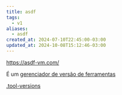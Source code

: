 ```yaml
---
title: asdf
tags:
  - v1
aliases:
  - asdf
created_at: 2024-07-10T22:45:00-03:00
updated_at: 2024-10-08T15:12:46-03:00
---
```


https://asdf-vm.com/

É um [gerenciador de versão de ferramentas](../../../../atomos/2024/07/10/Gerenciador_de_versao_de_ferramentas.md)

[.tool-versions](../../../../entrada/2024/07/10/Dot_tool-versions.md)